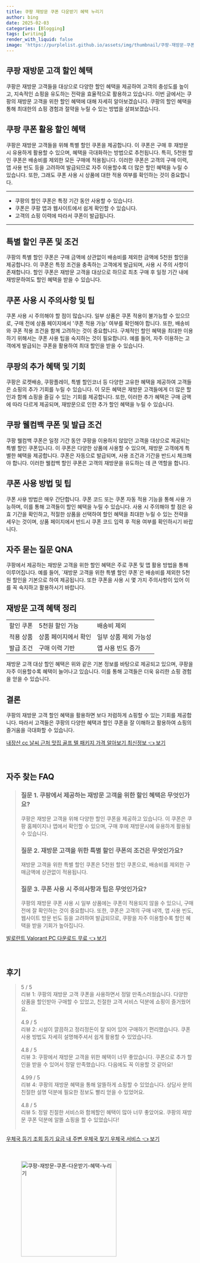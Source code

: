 ```yaml
---
title: 쿠팡 재방문 쿠폰 다운받기 혜택 누리기
author: bing
date: 2025-02-03
categories: [Blogging]
tags: [writing]
render_with_liquid: false
image: 'https://purplelist.github.io/assets/img/thumbnail/쿠팡-재방문-쿠폰-다운받기-혜택-누리기.webp'
---
```



<h2 id='쿠팡_재방문_고객_할인_혜택'>쿠팡 재방문 고객 할인 혜택</h2>

<p>쿠팡은 재방문 고객들을 대상으로 다양한 할인 혜택을 제공하여 고객의 충성도를 높이고, 지속적인 쇼핑을 유도하는 전략을 효율적으로 활용하고 있습니다. 이번 글에서는 쿠팡의 재방문 고객을 위한 할인 혜택에 대해 자세히 알아보겠습니다. 쿠팡의 할인 혜택을 통해 최대한의 쇼핑 경험과 절약을 누릴 수 있는 방법을 살펴보겠습니다.</p>

<h2 id='쿠팡_쿠폰_활용_할인_혜택'>쿠팡 쿠폰 활용 할인 혜택</h2>

<p>쿠팡은 재방문 고객들을 위해 특별 할인 쿠폰을 제공합니다. 이 쿠폰은 구매 후 재방문 시 유용하게 활용할 수 있으며, 혜택을 극대화하는 방법으로 추천됩니다. 특히, 5천원 할인 쿠폰은 배송비를 제외한 모든 구매에 적용됩니다. 이러한 쿠폰은 고객의 구매 이력, 앱 사용 빈도 등을 고려하여 발급되므로 자주 이용할수록 더 많은 할인 혜택을 누릴 수 있습니다. 또한, 그래도 쿠폰 사용 시 상품에 대한 적용 여부를 확인하는 것이 중요합니다.</p>

<hr />

<ul>
    <li>쿠팡의 할인 쿠폰은 특정 기간 동안 사용할 수 있습니다.</li>
    <li>쿠폰은 쿠팡 앱과 웹사이트에서 쉽게 확인할 수 있습니다.</li>
    <li>고객의 쇼핑 이력에 따라서 쿠폰이 발급됩니다.</li>
</ul>

<hr />

<h2 id='특별_할인_쿠폰_및_조건'>특별 할인 쿠폰 및 조건</h2>

<p>쿠팡의 특별 할인 쿠폰은 구매 금액에 상관없이 배송비를 제외한 금액에 5천원 할인을 제공합니다. 이 쿠폰은 특정 조건을 충족하는 고객에게 발급되며, 사용 시 주의 사항이 존재합니다. 할인 쿠폰은 재방문 고객을 대상으로 하므로 최초 구매 후 일정 기간 내에 재방문하여도 할인 혜택을 받을 수 있습니다.</p>

<h2 id='쿠폰_사용_주의사항_및_팁'>쿠폰 사용 시 주의사항 및 팁</h2>

<p>쿠폰 사용 시 주의해야 할 점이 많습니다. 일부 상품은 쿠폰 적용이 불가능할 수 있으므로, 구매 전에 상품 페이지에서 '쿠폰 적용 가능' 여부를 확인해야 합니다. 또한, 배송비와 쿠폰 적용 조건을 함께 고려하는 것이 중요합니다. 구체적인 할인 혜택을 최대한 이용하기 위해서는 쿠폰 사용 팁을 숙지하는 것이 필요합니다. 예를 들어, 자주 이용하는 고객에게 발급되는 쿠폰을 활용하여 최대 할인을 받을 수 있습니다.</p>

<h2 id='쿠팡의_추가_혜택_및_기회'>쿠팡의 추가 혜택 및 기회</h2>

<p>쿠팡은 로켓배송, 쿠팡플레이, 특별 할인코너 등 다양한 고유한 혜택을 제공하여 고객들은 쇼핑의 추가 기회를 누릴 수 있습니다. 이 모든 혜택은 재방문 고객들에게 더 많은 할인과 함께 쇼핑을 즐길 수 있는 기회를 제공합니다. 또한, 이러한 추가 혜택은 구매 금액에 따라 다르게 제공되며, 재방문으로 인한 추가 할인 혜택을 누릴 수 있습니다.</p>

<h2 id='쿠팡_웰컴백_쿠폰_및_발급_조건'>쿠팡 웰컴백 쿠폰 및 발급 조건</h2>

<p>쿠팡 웰컴백 쿠폰은 일정 기간 동안 쿠팡을 이용하지 않았던 고객을 대상으로 제공되는 특별 할인 쿠폰입니다. 이 쿠폰은 다양한 상품에 사용할 수 있으며, 재방문 고객에게 특별한 혜택을 제공합니다. 쿠폰은 자동으로 발급되며, 사용 조건과 기간을 반드시 체크해야 합니다. 이러한 웰컴백 할인 쿠폰은 고객의 재방문을 유도하는 데 큰 역할을 합니다.</p>

<h2 id='쿠폰_사용_방법_및_팁'>쿠폰 사용 방법 및 팁</h2>

<p>쿠폰 사용 방법은 매우 간단합니다. 쿠폰 코드 또는 쿠폰 자동 적용 기능을 통해 사용 가능하며, 이를 통해 고객들이 할인 혜택을 누릴 수 있습니다. 사용 시 주의해야 할 점은 유효 기간을 확인하고, 적절한 상품을 선택하여 할인 혜택을 최대한 누릴 수 있는 전략을 세우는 것이며, 상품 페이지에서 반드시 쿠폰 코드 입력 후 적용 여부를 확인하시기 바랍니다.</p>

<h2 id='자주_묻는_질문_QNA'>자주 묻는 질문 QNA</h2>

<p>쿠팡에서 제공하는 재방문 고객을 위한 할인 혜택은 주로 쿠폰 및 앱 활용 방법을 통해 이루어집니다. 예를 들어, `재방문 고객을 위한 특별 할인 쿠폰`은 배송비를 제외한 5천원 할인을 기본으로 하여 제공됩니다. 또한 쿠폰을 사용 시 몇 가지 주의사항이 있어 이를 꼭 숙지하고 활용하시기 바랍니다.</p>

<h2 id='재방문_고객_혜택_정리'>재방문 고객 혜택 정리</h2>

<table>
    <tr>
        <td>할인 쿠폰</td>
        <td>5천원 할인 가능</td>
        <td>배송비 제외</td>
    </tr>
    <tr>
        <td>적용 상품</td>
        <td>상품 페이지에서 확인</td>
        <td>일부 상품 제외 가능성</td>
    </tr>
    <tr>
        <td>발급 조건</td>
        <td>구매 이력 기반</td>
        <td>앱 사용 빈도 증가</td>
    </tr>
</table>

<p>재방문 고객 대상 할인 혜택은 위와 같은 기본 정보를 바탕으로 제공되고 있으며, 쿠팡을 자주 이용할수록 혜택이 늘어나고 있습니다. 이를 통해 고객들은 더욱 유리한 쇼핑 경험을 얻을 수 있습니다.</p>

<h2 id='결론'>결론</h2>

<p>쿠팡의 재방문 고객 할인 혜택을 활용하면 보다 저렴하게 쇼핑할 수 있는 기회를 제공합니다. 따라서 고객들은 쿠팡의 다양한 혜택과 할인 쿠폰을 잘 이해하고 활용하여 쇼핑의 즐거움을 극대화할 수 있습니다.</p>


<p><a class="click-button" title="내장산 cc 날씨 근처 맛집 골프 텔 패키지 가격 알아보기 최신정보" href="https://purplelist.github.io/posts/%EB%82%B4%EC%9E%A5%EC%82%B0-cc-%EB%82%A0%EC%94%A8-%EA%B7%BC%EC%B2%98-%EB%A7%9B%EC%A7%91-%EA%B3%A8%ED%94%84-%ED%85%94-%ED%8C%A8%ED%82%A4%EC%A7%80-%EA%B0%80%EA%B2%A9-%EC%95%8C%EC%95%84%EB%B3%B4%EA%B8%B0-%EC%B5%9C%EC%8B%A0%EC%A0%95%EB%B3%B4/" rel="dofollow">내장산 cc 날씨 근처 맛집 골프 텔 패키지 가격 알아보기 최신정보 👈 보기</a></p><br>
<h2 id='자주_찾는_FAQ'>자주 찾는 FAQ</h2>
<div itemscope="" itemtype="https://schema.org/FAQPage"> 
<blockquote> 
<div itemscope="" itemprop="mainEntity" itemtype="https://schema.org/Question"> 
<h3 itemprop="name">질문 1. 쿠팡에서 제공하는 재방문 고객을 위한 할인 혜택은 무엇인가요?</h3> 
<div itemscope="" itemprop="acceptedAnswer" itemtype="https://schema.org/Answer"> 
<span itemprop="text"> 
<p>쿠팡은 재방문 고객을 위해 다양한 할인 쿠폰을 제공하고 있습니다. 이 쿠폰은 쿠팡 홈페이지나 앱에서 확인할 수 있으며, 구매 후에 재방문시에 유용하게 활용될 수 있습니다.</p> 
</span> 
</div> 
</div> 

<div itemscope="" itemprop="mainEntity" itemtype="https://schema.org/Question"> 
<h3 itemprop="name">질문 2. 재방문 고객을 위한 특별 할인 쿠폰의 조건은 무엇인가요?</h3> 
<div itemscope="" itemprop="acceptedAnswer" itemtype="https://schema.org/Answer"> 
<span itemprop="text"> 
<p>재방문 고객을 위한 특별 할인 쿠폰은 5천원 할인 쿠폰으로, 배송비를 제외한 구매금액에 상관없이 적용됩니다.</p> 
</span> 
</div> 
</div> 

<div itemscope="" itemprop="mainEntity" itemtype="https://schema.org/Question"> 
<h3 itemprop="name">질문 3. 쿠폰 사용 시 주의사항과 팁은 무엇인가요?</h3> 
<div itemscope="" itemprop="acceptedAnswer" itemtype="https://schema.org/Answer"> 
<span itemprop="text"> 
<p>쿠팡의 재방문 쿠폰 사용 시 일부 상품에는 쿠폰이 적용되지 않을 수 있으니, 구매 전에 잘 확인하는 것이 중요합니다. 또한, 쿠폰은 고객의 구매 내역, 앱 사용 빈도, 웹사이트 방문 빈도 등을 고려하여 발급되므로, 쿠팡을 자주 이용할수록 할인 혜택을 받을 기회가 높아집니다.</p> 
</span> 
</div> 
</div> 
</blockquote> 
</div>
<p><a class="click-button" title="발로란트 Valorant PC 다운로드 무료" href="https://purplelist.github.io/posts/%EB%B0%9C%EB%A1%9C%EB%9E%80%ED%8A%B8-Valorant-PC-%EB%8B%A4%EC%9A%B4%EB%A1%9C%EB%93%9C-%EB%AC%B4%EB%A3%8C/" rel="dofollow">발로란트 Valorant PC 다운로드 무료 👈 보기</a></p><br>
<h2 id='후기'>후기</h2>
<div itemscope itemtype="https://schema.org/Product">
  <blockquote>
  <div itemprop="review" itemscope itemtype="https://schema.org/Review">
      <div itemprop="reviewRating" itemscope itemtype="https://schema.org/Rating"> <span itemprop="ratingValue">5</span> / <span itemprop="bestRating">5</span> </div>
      <span itemprop="reviewBody">리뷰 1: 쿠팡의 재방문 고객 쿠폰을 사용하면서 정말 만족스러웠습니다. 다양한 상품을 할인받아 구매할 수 있었고, 친절한 고객 서비스 덕분에 쇼핑이 즐거웠어요.</span>
  </div>
  <br>
  <div itemprop="review" itemscope itemtype="https://schema.org/Review">
      <div itemprop="reviewRating" itemscope itemtype="https://schema.org/Rating"> <span itemprop="ratingValue">4.9</span> / <span itemprop="bestRating">5</span> </div>
      <span itemprop="reviewBody">리뷰 2: 시설이 깔끔하고 정리정돈이 잘 되어 있어 구매하기 편리했습니다. 쿠폰 사용 방법도 자세히 설명해주셔서 쉽게 활용할 수 있었습니다.</span>
  </div>
  <br>
  <div itemprop="review" itemscope itemtype="https://schema.org/Review">
      <div itemprop="reviewRating" itemscope itemtype="https://schema.org/Rating"> <span itemprop="ratingValue">4.8</span> / <span itemprop="bestRating">5</span> </div>
      <span itemprop="reviewBody">리뷰 3: 쿠팡에서 재방문 고객을 위한 혜택이 너무 좋았습니다. 쿠폰으로 추가 할인을 받을 수 있어서 정말 만족했습니다. 다음에도 꼭 이용할 것 같아요!</span>
  </div>
  <br>
  <div itemprop="review" itemscope itemtype="https://schema.org/Review">
      <div itemprop="reviewRating" itemscope itemtype="https://schema.org/Rating"> <span itemprop="ratingValue">4.99</span> / <span itemprop="bestRating">5</span> </div>
      <span itemprop="reviewBody">리뷰 4: 쿠팡의 재방문 혜택을 통해 알뜰하게 쇼핑할 수 있었습니다. 상담사 분의 친절한 설명 덕분에 필요한 정보도 빨리 얻을 수 있었어요.</span>
  </div>
  <br>
  <div itemprop="review" itemscope itemtype="https://schema.org/Review">
      <div itemprop="reviewRating" itemscope itemtype="https://schema.org/Rating"> <span itemprop="ratingValue">4.8</span> / <span itemprop="bestRating">5</span> </div>
      <span itemprop="reviewBody">리뷰 5: 정말 친절한 서비스와 함께할인 혜택이 많아 너무 좋았어요. 쿠팡의 재방문 쿠폰 덕분에 알뜰 쇼핑을 할 수 있었습니다!</span>
  </div>
  <br>
  </blockquote>
</div>
<p><a class="click-button" title="우체국 등기 조회 등기 요금 내 주변 우체국 찾기 우체국 서비스" href="https://purplelist.github.io/posts/%EC%9A%B0%EC%B2%B4%EA%B5%AD-%EB%93%B1%EA%B8%B0-%EC%A1%B0%ED%9A%8C-%EB%93%B1%EA%B8%B0-%EC%9A%94%EA%B8%88-%EB%82%B4-%EC%A3%BC%EB%B3%80-%EC%9A%B0%EC%B2%B4%EA%B5%AD-%EC%B0%BE%EA%B8%B0-%EC%9A%B0%EC%B2%B4%EA%B5%AD-%EC%84%9C%EB%B9%84%EC%8A%A4/" rel="dofollow">우체국 등기 조회 등기 요금 내 주변 우체국 찾기 우체국 서비스 👈 보기</a></p><br>
<figure class="image"><img src="https://purplelist.github.io/assets/img/thumbnail/쿠팡-재방문-쿠폰-다운받기-혜택-누리기.webp" alt="쿠팡-재방문-쿠폰-다운받기-혜택-누리기" width="256" height="256"></figure>